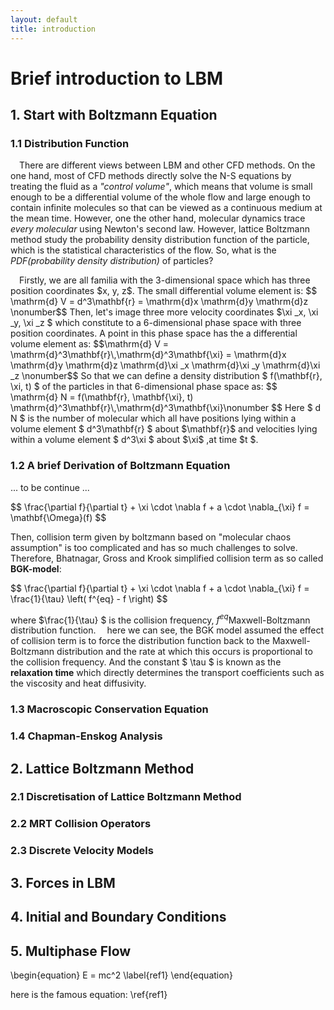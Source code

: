 ```yaml
---
layout: default
title: introduction
---
```


# Brief introduction to LBM
## 1. Start with Boltzmann Equation
### 1.1 Distribution Function


&emsp;There are different views between LBM and other CFD methods. On the one hand, most of CFD methods directly solve the N-S equations by treating the fluid as a *"control volume"*, which means that volume is small enough to be a differential volume of the whole flow and large enough to contain infinite molecules so that can be viewed as a continuous medium at the mean time. However, one the other hand, molecular dynamics trace *every molecular* using Newton's second law. However, lattice Boltzmann method study the probability density distribution function of the particle, which is the statistical characteristics of the flow. So, what is the *PDF(probability density distribution)* of particles?<br/>
<p>
&emsp;Firstly, we are all familia with the 3-dimensional space which has three position coordinates $x, y, z$. The small differential volume element is: 
$$ \mathrm{d} V = d^3\mathbf{r} = \mathrm{d}x \mathrm{d}y \mathrm{d}z \nonumber$$ 
Then, let's image three more velocity coordinates $\xi _x, \xi _y, \xi _z $ which constitute to a 6-dimensional phase space with three position coordinates. A point in this phase space has the a differential volume element as: 
$$\mathrm{d} V = \mathrm{d}^3\mathbf{r}\,\mathrm{d}^3\mathbf{\xi} = \mathrm{d}x \mathrm{d}y \mathrm{d}z \mathrm{d}\xi _x \mathrm{d}\xi _y \mathrm{d}\xi _z \nonumber$$
So that we can define a density distribution $ f(\mathbf{r}, \xi, t) $ of the particles in that 6-dimensional phase space as:
$$ \mathrm{d} N = f(\mathbf{r}, \mathbf{\xi}, t) \mathrm{d}^3\mathbf{r}\,\mathrm{d}^3\mathbf{\xi}\nonumber $$
Here $ d N $ is the number of molecular which all have positions lying within a volume element $ d^3\mathbf{r} $ about $\mathbf{r}$ and velocities lying within a volume element $ d^3\xi $ about $\xi$ ,at time $t $.
</p>

### 1.2 A brief Derivation of Boltzmann Equation

... to be continue ...
<p> 
$$ \frac{\partial f}{\partial t} + \xi \cdot \nabla f  + a \cdot \nabla_{\xi} f = \mathbf{\Omega}(f) $$ </p>

Then, collision term given by boltzmann based on "molecular chaos assumption" is too complicated and has so much challenges to solve. Therefore, Bhatnagar, Gross and Krook simplified collision term as so called **BGK-model**:
<p>
$$ \frac{\partial f}{\partial t} + \xi \cdot \nabla f  + a \cdot \nabla_{\xi} f = \frac{1}{\tau} \left( f^{eq} - f \right) $$ </p>

where $\frac{1}{\tau} $ is the collision frequency, $f^{eq}$Maxwell-Boltzmann distribution function.
&emsp;here we can see, the BGK model assumed the effect of collision term is to force the distribution function back to the Maxwell-Boltzmann distribution and the rate at which this occurs is proportional to the collision frequency. And the constant $ \tau $ is known as the **relaxation time** which directly determines the transport coefficients such as the viscosity and heat diffusivity. 

### 1.3 Macroscopic Conservation Equation


### 1.4 Chapman-Enskog Analysis

## 2. Lattice Boltzmann Method

### 2.1 Discretisation of Lattice Boltzmann Method

### 2.2 MRT Collision Operators

### 2.3 Discrete Velocity Models

## 3. Forces in LBM

## 4. Initial and Boundary Conditions

## 5. Multiphase Flow


<p>


</p>




<p>
<!-- reference example -->
\begin{equation}
E = mc^2 \label{ref1}
\end{equation}

here is the famous equation: \ref{ref1}
<!-- ------------------------------------ -->
</p>

